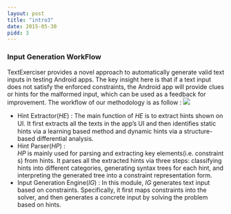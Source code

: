 ```yaml
---
layout: post
title: "intro3"
date: 2015-05-30
pidd: 3
---
```

### Input Generation WorkFlow
TextExerciser provides a novel approach to automatically generate valid text inputs in testing Android apps. The key insight here is that if a text input does not satisfy the enforced constraints, the Android app will provide clues or hints for the malformed input, which can be used as a feedback for improvement. The workflow of our methodology is as follow :
<img src="/Prototype/pics/w1.svg">
* Hint Extractor(*HE*) : The main function of *HE* is to extract hints shown on UI. It first extracts all the texts in the app’s UI and then identiﬁes static hints via a learning based method and dynamic hints via a structure-based differential analysis. 
* Hint Parser(*HP*) : *HP* is mainly used for parsing and extracting key elements(i.e. constraints) from hints. It parses all the extracted hints via three steps: classifying hints into different categories, generating syntax trees for each hint, and interpreting the generated tree into a constraint representation form.
* Input Generation Engine(*IG*) : In this module, *IG* generates text input based on constraints. Specifically, it first maps constraints into the solver, and then generates a concrete input by solving the problem based on hints. 
